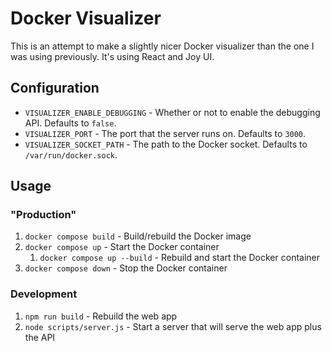 # Docker Visualizer

This is an attempt to make a slightly nicer Docker visualizer than the one I was using previously. It's using React and Joy UI.

## Configuration

-   `VISUALIZER_ENABLE_DEBUGGING` - Whether or not to enable the debugging API. Defaults to `false`.
-   `VISUALIZER_PORT` - The port that the server runs on. Defaults to `3000`.
-   `VISUALIZER_SOCKET_PATH` - The path to the Docker socket. Defaults to `/var/run/docker.sock`.

## Usage

### "Production"

1. `docker compose build` - Build/rebuild the Docker image
2. `docker compose up` - Start the Docker container
    1. `docker compose up --build` - Rebuild and start the Docker container
3. `docker compose down` - Stop the Docker container

### Development

1. `npm run build` - Rebuild the web app
2. `node scripts/server.js` - Start a server that will serve the web app plus the API
